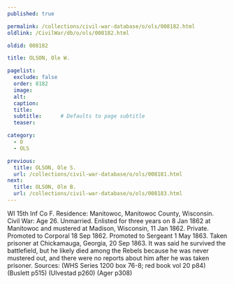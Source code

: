 ```yaml
---
published: true

permalink: /collections/civil-war-database/o/ols/008182.html
oldlink: /CivilWar/db/o/ols/008182.html

oldid: 008182

title: OLSON, Ole W.

pagelist:
  exclude: false
  order: 8182
  image: 
  alt:
  caption:
  title:
  subtitle:      # Defaults to page subtitle
  teaser:

category: 
  - O 
  - OLS

previous:
  title: OLSON, Ole S.
  url: /collections/civil-war-database/o/ols/008181.html  
next:
  title: OLSON, Ole B.
  url: /collections/civil-war-database/o/ols/008183.html   
---
```

WI 15th Inf Co F. Residence: Manitowoc, Manitowoc County, Wisconsin. Civil War: Age 26. Unmarried. Enlisted for three years on 8 Jan 1862 at Manitowoc and mustered at Madison, Wisconsin, 11 Jan 1862. Private. Promoted to Corporal 18 Sep 1862. Promoted to Sergeant 1 May 1863. Taken prisoner at Chickamauga, Georgia, 20 Sep 1863. It was said he survived the battlefield, but he likely died among the Rebels because he was never mustered out, and there were no reports about him after he was taken prisoner. Sources: (WHS Series 1200 box 76-8; red book vol 20 p84) (Buslett p515) (Ulvestad p260) (Ager p308)